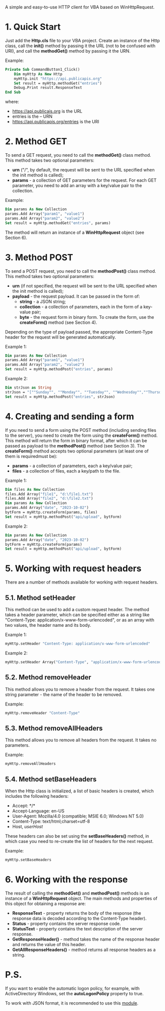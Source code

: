 A simple and easy-to-use HTTP client for VBA based on WinHttpRequest.

# 1. Quick Start

Just add the **Http.cls** file to your VBA project. Create an instance of the Http class, call the **init()** method by passing it the URL (not to be confused with URI), and call the **methodGet()** method by passing it the URN.

Example:

```vb
Private Sub CommandButton1_Click()
    Dim myHttp As New Http
    myHttp.init "https://api.publicapis.org"
    Set result = myHttp.methodGet("entries")
    Debug.Print result.ResponseText
End Sub
```

where:

- https://api.publicais.org is the URL
- entries is the – URN
- https://api.publicapis.org/entries is the URI

# 2. Method GET

To send a GET request, you need to call the **methodGet()** class method. This method takes two optional parameters:

- **urn** ("/", by default, the request will be sent to the URL specified when the init method is called);
- **params** - a collection of GET parameters for the request. For each GET parameter, you need to add an array with a key/value pair to the collection.

Example:

```vb
Dim params As New Collection
params.Add Array("param1", "value1")
params.Add Array("param2", "value2")
Set result = myHttp.methodGet("entries", params)
```

The method will return an instance of a **WinHttpRequest** object (see Section 6).

# 3. Method POST

To send a POST request, you need to call the **methodPost()** class method. This method takes two optional parameters:

- **urn** (if not specified, the request will be sent to the URL specified when the init method is called);
- **payload** - the request payload. It can be passed in the form of:
  - **string** - a JSON string;
  - **collection** - a collection of parameters, each in the form of a key-value pair;
  - **byte** - the request form in binary form. To create the form, use the **createForm()** method (see Section 4).

Depending on the type of payload passed, the appropriate Content-Type header for the request will be generated automatically.

Example 1:

```vb
Dim params As New Collection
params.Add Array("param1", "value1")
params.Add Array("param2", "value2")
Set result = myHttp.methodPost("entries", params)
```

Example 2:

```vb
Dim strJson as String
strJson = "[""Sunday"", ""Monday"", ""Tuesday"", ""Wednesday"",""Thursday"", ""Friday"", ""Saturday""]"
Set result = myHttp.methodPost("entries", strJson)
```

# 4. Creating and sending a form

If you need to send a form using the POST method (including sending files to the server), you need to create the form using the **createForm()** method. This method will return the form in binary format, after which it can be passed as payload to the **methodPost()** method (see Section 3). The **createForm()** method accepts two optional parameters (at least one of them is requiredmust be):

- **params** - a collection of parameters, each a key/value pair;
- **files** - a collection of files, each a key/path to the file.

Example 1:

```vb
Dim files As New Collection
files.Add Array("file1", "d:\file1.txt")
files.Add Array("file2", "d:\file2.txt")
Dim params As New Collection
params.Add Array("date", "2023-10-02")
bytForm = myHttp.createForm(params, files)
Set result = myHttp.methodPost("api/upload", bytForm)
```

Example 2:

```vb
Dim params As New Collection
params.Add Array("date", "2023-10-02")
bytForm = myHttp.createForm(params)
Set result = myHttp.methodPost("api/upload", bytForm)
```

# 5. Working with request headers

There are a number of methods available for working with request headers.

## 5.1. Method setHeader

This method can be used to add a custom request header. The method takes a header parameter, which can be specified either as a string like "Content-Type: application/x-www-form-urlencoded", or as an array with two values, the header name and its body.

Example 1:

```vb
myHttp.setHeader "Content-Type: application/x-www-form-urlencoded"
```

Example 2:

```vb
myHttp.setHeader Array("Content-Type", "application/x-www-form-urlencoded")
```

## 5.2. Method removeHeader

This method allows you to remove a header from the request. It takes one string parameter - the name of the header to be removed.

Example:

```vb
myHttp.removeHeader "Content-Type"
```

## 5.3. Method removeAllHeaders

This method allows you to remove all headers from the request. It takes no parameters.

Example:

```vb
myHttp.removeAllHeaders
```

## 5.4. Method setBaseHeaders

When the Http class is initialized, a list of basic headers is created, which includes the following headers:

- Accept: \*/\*
- Accept-Language: en-US
- User-Agent: Mozilla/4.0 (compatible; MSIE 6.0; Windows NT 5.0)
- Content-Type: text/html;charset=utf-8
- Host, *userHost*

These headers can also be set using the **setBaseHeaders()** method, in which case you need to re-create the list of headers for the next request.

Example:

```vb
myHttp.setBaseHeaders
```

# 6. Working with the response

The result of calling the **methodGet()** and **methodPost()** methods is an instance of a **WinHttpRequest** object. The main methods and properties of this object for obtaining a response are:

- **ResponseText** - property returns the body of the response (the response data is decoded according to the Content-Type header).
- **Status** - property contains the server response code.
- **StatusText** - property contains the text description of the server response.
- **GetResponseHeader()** - method takes the name of the response header and returns the value of this header.
- **GetAllResponseHeaders()** - method returns all response headers as a string.



# P.S.

If you want to enable the automatic logon policy, for example, with ActiveDirectory Windows, set the **autoLogonPolicy** property to true.

To work with JSON format, it is recommended to use this [module](https://github.com/VBA-tools/VBA-JSON).

